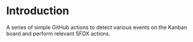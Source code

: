 # Introduction

A series of simple GitHub actions to detect various events on the Kanban board
and perform relevant SFDX actions.